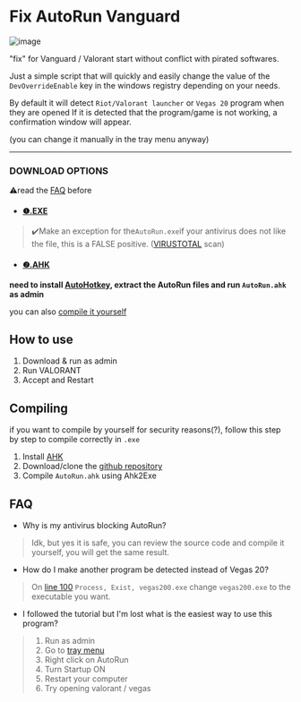 # Fix AutoRun Vanguard
![image](https://github.com/pintoso/fix-AutoRun-vanguard/assets/26844778/bf42b0ff-c81d-4bcb-a3e3-5c81b04abbb1)

"fix" for Vanguard / Valorant start without conflict with pirated softwares.

Just a simple script that will quickly and easily change the value of the `DevOverrideEnable` key in the windows registry depending on your needs.

By default it will detect `Riot/Valorant launcher` or `Vegas 20` program when they are opened
If it is detected that the program/game is not working, a confirmation window will appear.

(you can change it manually in the tray menu anyway)

------------

### DOWNLOAD OPTIONS
⚠️read the [FAQ](#faq) before

- #### [❶.EXE](https://github.com/pintoso/fix-AutoRun-vanguard/releases/latest/download/AutoRun.exe)
>✔️Make an exception for the`AutoRun.exe`if your antivirus does not like the file, this is a FALSE positive. 
([VIRUSTOTAL](https://www.virustotal.com/gui/file/88a97edf170fb6a7af09bd1d2089d1092ec0c84c91bcb283c10d4e331b0e0d53/detection) scan)


- #### [❷.AHK](https://github.com/pintoso/fix-AutoRun-vanguard/archive/refs/heads/master.zip)
**need to install [AutoHotkey](https://www.autohotkey.com/download/ahk-v2.exe), extract the AutoRun files and run `AutoRun.ahk` as admin**

you can also [compile it yourself](#compiling)

## How to use
1. Download & run as admin
2. Run VALORANT
3. Accept and Restart



## Compiling
if you want to compile by yourself for security reasons(?), follow this step by step to compile correctly in `.exe`

1. Install [AHK](https://www.autohotkey.com/download/)
2. Download/clone the [github repository](https://github.com/pintoso/fix-AutoRun-vanguard)
3. Compile `AutoRun.ahk` using Ahk2Exe


## FAQ
- Why is my antivirus blocking AutoRun?
> Idk, but yes it is safe, you can review the source code and compile it yourself, you will get the same result.


- How do I make another program be detected instead of Vegas 20?
> On [line 100](https://github.com/pintoso/fix-AutoRun-vanguard/blob/main/AutoRun.ahk#L100) `Process, Exist, vegas200.exe` change `vegas200.exe` to the executable you want.

- I followed the tutorial but I'm lost what is the easiest way to use this program?
> 1. Run as admin
> 2. Go to [tray menu](https://i.imgur.com/yqpx5nk.png)
> 3. Right click on AutoRun
> 4. Turn Startup ON
> 5. Restart your computer
> 6. Try opening valorant / vegas
